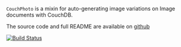 `CouchPhoto` is a mixin for auto-generating image variations on Image documents with CouchDB.

The source code and full README are available on [github](http://github.com/moonmaster9000/couch_photo)

[![Build Status](https://secure.travis-ci.org/moonmaster9000/couch_photo.png)](http://travis-ci.org/moonmaster9000/couch_photo)
